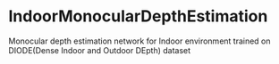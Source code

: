 # IndoorMonocularDepthEstimation
Monocular depth estimation network for Indoor environment trained on DIODE(Dense Indoor and Outdoor DEpth) dataset
